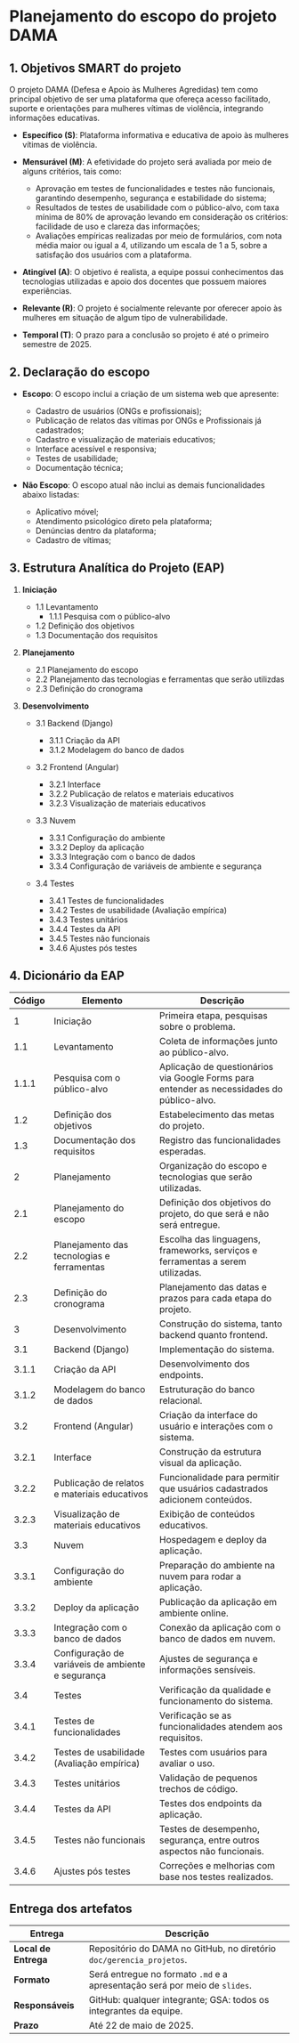 # Planejamento do escopo do projeto DAMA

## 1. Objetivos SMART do projeto

O projeto DAMA (Defesa e Apoio às Mulheres Agredidas) tem como principal objetivo de ser uma plataforma que ofereça acesso facilitado, suporte e orientações para mulheres vítimas de violência, integrando informações educativas.

- **Específico (S)**: Plataforma informativa e educativa de apoio às mulheres vítimas de violência.

- **Mensurável (M)**: A efetividade do projeto será avaliada por meio de alguns critérios, tais como:
    - Aprovação em testes de funcionalidades e testes não funcionais, garantindo desempenho, segurança e estabilidade do sistema;
    - Resultados de testes de usabilidade com o público-alvo, com taxa mínima de 80% de aprovação levando em consideração os critérios: facilidade de uso e clareza das informações;
    - Avaliações empíricas realizadas por meio de formulários, com nota média maior ou igual a 4, utilizando um escala de 1 a 5, sobre a satisfação dos usuários com a plataforma.

- **Atingível (A)**: O objetivo é realista, a equipe possui conhecimentos das tecnologias utilizadas e apoio dos docentes que possuem maiores experiências.

- **Relevante (R)**: O projeto é socialmente relevante por oferecer apoio às mulheres em situação de algum tipo de vulnerabilidade.

- **Temporal (T)**: O prazo para a conclusão so projeto é até o primeiro semestre de 2025.

## 2. Declaração do escopo

- **Escopo**: O escopo inclui a criação de um sistema web que apresente:
    - Cadastro de usuários (ONGs e profissionais);
    - Publicação de relatos das vítimas por ONGs e Profissionais já cadastrados;
    - Cadastro e visualização de materiais educativos;
    - Interface acessível e responsiva;
    - Testes de usabilidade;
    - Documentação técnica;

- **Não Escopo**: O escopo atual não inclui as demais funcionalidades abaixo listadas:
    - Aplicativo móvel;
    - Atendimento psicológico direto pela plataforma;
    - Denúncias dentro da plataforma;
    - Cadastro de vítimas;

## 3. Estrutura Analítica do Projeto (EAP)

1. **Iniciação**
    - 1.1 Levantamento
        - 1.1.1 Pesquisa com o público-alvo
    - 1.2 Definição dos objetivos
    - 1.3 Documentação dos requisitos

2. **Planejamento**
    - 2.1 Planejamento do escopo
    - 2.2 Planejamento das tecnologias e ferramentas que serão utilizdas
    - 2.3 Definição do  cronograma

3. **Desenvolvimento**

    - 3.1 Backend (Django)
        - 3.1.1 Criação da API
        - 3.1.2 Modelagem do banco de dados

    - 3.2 Frontend (Angular)
        - 3.2.1 Interface
        - 3.2.2 Publicação de relatos e materiais educativos
        - 3.2.3 Visualização de materiais educativos

    - 3.3 Nuvem
        - 3.3.1 Configuração do ambiente
        - 3.3.2 Deploy da aplicação
        - 3.3.3 Integração com o banco de dados
        - 3.3.4 Configuração de variáveis de ambiente e segurança

    - 3.4 Testes
        - 3.4.1 Testes de funcionalidades
        - 3.4.2 Testes de usabilidade (Avaliação empírica)
        - 3.4.3 Testes unitários
        - 3.4.4 Testes da API
        - 3.4.5 Testes não funcionais
        - 3.4.6 Ajustes pós testes

## 4. Dicionário da EAP

| Código   | Elemento                             | Descrição                                                                 |
|----------|--------------------------------------|---------------------------------------------------------------------------|
| 1        | Iniciação                            | Primeira etapa, pesquisas sobre o problema. |
| 1.1      | Levantamento                         | Coleta de informações junto ao público-alvo.                  |
| 1.1.1    | Pesquisa com o público-alvo          | Aplicação de questionários via Google Forms para entender as necessidades do público-alvo. |
| 1.2      | Definição dos objetivos              | Estabelecimento das metas do projeto. |
| 1.3      | Documentação dos requisitos          | Registro das funcionalidades esperadas. |
| 2        | Planejamento                         | Organização do escopo e tecnologias que serão utilizadas.               |
| 2.1      | Planejamento do escopo               | Definição dos objetivos do projeto, do que será e não será entregue. |
| 2.2      | Planejamento das tecnologias e ferramentas | Escolha das linguagens, frameworks, serviços e ferramentas a serem utilizadas. |
| 2.3      | Definição do cronograma              | Planejamento das datas e prazos para cada etapa do projeto. |
| 3        | Desenvolvimento                      | Construção do sistema, tanto backend quanto frontend. |
| 3.1      | Backend (Django)                     | Implementação do sistema. |
| 3.1.1    | Criação da API                       | Desenvolvimento dos endpoints. |
| 3.1.2    | Modelagem do banco de dados          | Estruturação do banco relacional. |
| 3.2      | Frontend (Angular)                   | Criação da interface do usuário e interações com o sistema. |
| 3.2.1    | Interface                            | Construção da estrutura visual da aplicação. |
| 3.2.2    | Publicação de relatos e materiais educativos | Funcionalidade para permitir que usuários cadastrados adicionem conteúdos. |
| 3.2.3    | Visualização de materiais educativos | Exibição de conteúdos educativos. |
| 3.3      | Nuvem                                | Hospedagem e deploy da aplicação. |
| 3.3.1    | Configuração do ambiente             | Preparação do ambiente na nuvem para rodar a aplicação. |
| 3.3.2    | Deploy da aplicação                  | Publicação da aplicação em ambiente online. |
| 3.3.3    | Integração com o banco de dados      | Conexão da aplicação com o banco de dados em nuvem. |
| 3.3.4    | Configuração de variáveis de ambiente e segurança | Ajustes de segurança e informações sensíveis. |
| 3.4      | Testes                               | Verificação da qualidade e funcionamento do sistema. |
| 3.4.1    | Testes de funcionalidades            | Verificação se as funcionalidades atendem aos requisitos. |
| 3.4.2    | Testes de usabilidade (Avaliação empírica) | Testes com usuários para avaliar o uso. |
| 3.4.3    | Testes unitários                     | Validação de pequenos trechos de código. |
| 3.4.4    | Testes da API                        | Testes dos endpoints da aplicação. |
| 3.4.5    | Testes não funcionais                | Testes de desempenho, segurança, entre outros aspectos não funcionais. |
| 3.4.6    | Ajustes pós testes                   | Correções e melhorias com base nos testes realizados. |

## Entrega dos artefatos
| Entrega                    | Descrição                                                                 |
|--------------------------|---------------------------------------------------------------------------|
| **Local de Entrega**     | Repositório do DAMA no GitHub, no diretório `doc/gerencia_projetos`.           |
| **Formato**              | Será entregue no formato `.md` e a apresentação será por meio de `slides`.                  |
| **Responsáveis**         | GitHub: qualquer integrante; GSA: todos os integrantes da equipe.         |
| **Prazo**                | Até 22 de maio de 2025.     |